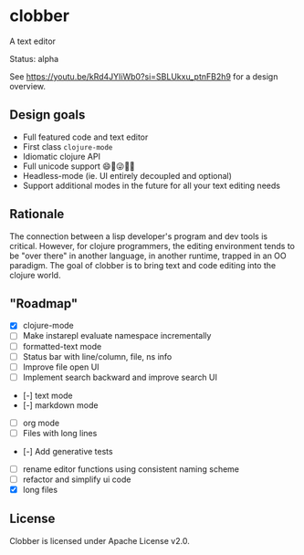 # clobber

A text editor

Status: alpha

See https://youtu.be/kRd4JYIiWb0?si=SBLUkxu_ptnFB2h9 for a design overview.

## Design goals
- Full featured code and text editor
- First class `clojure-mode`
- Idiomatic clojure API
- Full unicode support 😄🤩😜🚀🍩
- Headless-mode (ie. UI entirely decoupled and optional)
- Support additional modes in the future for all your text editing needs

## Rationale

The connection between a lisp developer's program and dev tools is critical. However, for clojure programmers, the editing environment tends to be "over there" in another language, in another runtime, trapped in an OO paradigm. The goal of clobber is to bring text and code editing into the clojure world.

## "Roadmap"

- [X] clojure-mode
- [ ] Make instarepl evaluate namespace incrementally
- [ ] formatted-text mode
- [ ] Status bar with line/column, file, ns info
- [ ] Improve file open UI
- [ ] Implement search backward and improve search UI
- [-] text mode
- [-] markdown mode
- [ ] org mode
- [ ] Files with long lines
- [-] Add generative tests
- [ ] rename editor functions using consistent naming scheme
- [ ] refactor and simplify ui code
- [X] long files

## License

Clobber is licensed under Apache License v2.0.
